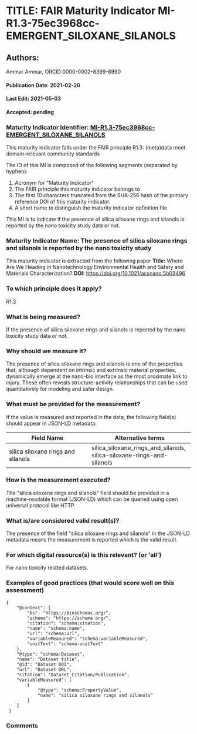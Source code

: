 # TITLE: FAIR Maturity Indicator MI-R1.3-75ec3968cc-EMERGENT_SILOXANE_SILANOLS

## Authors: 
Ammar Ammar, ORCID:0000-0002-8399-8990

#### Publication Date: 2021-02-26
#### Last Edit: 2021-05-03
#### Accepted: pending

### Maturity Indicator Identifier: [MI-R1.3-75ec3968cc-EMERGENT_SILOXANE_SILANOLS](https://w3id.org/fair/maturity_indicator/terms/Gen2/MI-R1.3-75ec3968cc-EMERGENT_SILOXANE_SILANOLS)

This maturity indicator falls under the FAIR principle R1.3:
(meta)data meet domain-relevant community standards

The ID of this MI is composed of the following segments (separated by hyphen):
1. Acronym for "Maturity Indicator"
1. The FAIR principle this maturity indicator belongs to
1. The first 10 characters truncated from the SHA-256 hash of the primary reference DOI of this maturity indicator.
1. A short name to distinguish the maturity indicator definition file

This MI is to indicate if the presence of silica siloxane rings and silanols is reported by the nano toxicity study data or not.

### Maturity Indicator Name:  The presence of silica siloxane rings and silanols is reported by the nano toxicity study

This maturity indicator is extracted from the following paper 
**Title:** Where Are We Heading in Nanotechnology Environmental Health and Safety and Materials Characterization?
**DOI:** https://doi.org/10.1021/acsnano.5b03496

### To which principle does it apply?  
R1.3

### What is being measured?
If the presence of silica siloxane rings and silanols is reported by the nano toxicity study data or not.

### Why should we measure it?
The presence of silica siloxane rings and silanols is one of the properties that, although dependent on intrinsic and extrinsic material properties, dynamically emerge 
at the nano-bio interface as the most proximate link to injury. These often reveals structure-activity relationships that can be 
used quantitatively for modeling and safer design.

### What must be provided for the measurement?
If the value is measured and reported in the data, the following field(s) should appear in JSON-LD metadata: 

| Field Name                             | Alternative terms                                                           |
| -------------------------------------- | --------------------------------------------------------------------------- |
| silica siloxane rings and silanols     | silica_siloxane_rings_and_silanols,<br>silica-siloxane-rings-and-silanols   |

### How is the measurement executed?
The "silica siloxane rings and silanols" field should be provided in a machine-readable format (JSON-LD) which can be queried using open universal protocol like HTTP.

### What is/are considered valid result(s)?
The presence of the field "silica siloxane rings and silanols" in the JSON-LD metadata means the measurement is reported which is the valid result.

### For which digital resource(s) is this relevant? (or 'all')
For nano toxicity related datasets.  

### Examples of good practices (that would score well on this assessment)
```{json}
{
 	"@context": {
 		"bs": "https://bioschemas.org/",
 		"schema": "https://schema.org/",
 		"citation": "schema:citation",
 		"name": "schema:name",
 		"url": "schema:url",
 		"variableMeasured": "schema:variableMeasured",
 		"unitText": "schema:unitText"
 	},
 	"@type": "schema:Dataset",
 	"name": "Dataset title",
 	"@id": "Dataset DOI",
 	"url": "Dataset URL",
 	"citation": "Dataset Citation/Publication",
 	"variableMeasured": [
 		{
 			"@type": "schema:PropertyValue",
 			"name": "silica siloxane rings and silanols"
 		}
 	]
 }
```

### Comments

